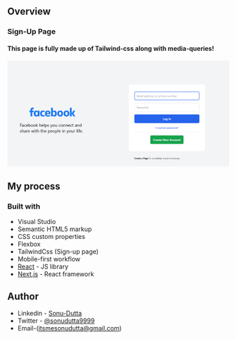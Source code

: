 ## Overview
 
### Sign-Up Page

#### This page is fully made up of Tailwind-css along with media-queries!

![](./signup.png)

## My process

### Built with

- Visual Studio
- Semantic HTML5 markup
- CSS custom properties
- Flexbox
- TailwindCss (Sign-up page)
- Mobile-first workflow
- [React](https://reactjs.org/) - JS library
- [Next.js](https://nextjs.org/) - React framework

## Author

- Linkedin - [Sonu-Dutta](https://www.linkedin.com/in/sonu-dutta-6900b3218)
- Twitter - [@sonudutta9999](https://mobile.twitter.com/sonudutta9999)
- Email-(itsmesonudutta@gmail.com)



